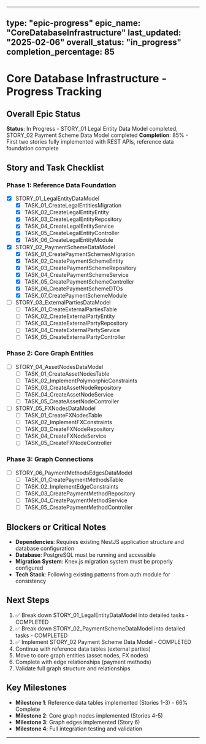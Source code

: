
---
type: "epic-progress"
epic_name: "CoreDatabaseInfrastructure"
last_updated: "2025-02-06"
overall_status: "in_progress"
completion_percentage: 85
---

# Core Database Infrastructure - Progress Tracking

## Overall Epic Status
**Status**: In Progress - STORY_01 Legal Entity Data Model completed, STORY_02 Payment Scheme Data Model completed
**Completion**: 85% - First two stories fully implemented with REST APIs, reference data foundation complete

## Story and Task Checklist

### Phase 1: Reference Data Foundation
- [x] STORY_01_LegalEntityDataModel
  - [x] TASK_01_CreateLegalEntitiesMigration
  - [x] TASK_02_CreateLegalEntityEntity
  - [x] TASK_03_CreateLegalEntityRepository
  - [x] TASK_04_CreateLegalEntityService
  - [x] TASK_05_CreateLegalEntityController
  - [x] TASK_06_CreateLegalEntityModule

- [x] STORY_02_PaymentSchemeDataModel
  - [x] TASK_01_CreatePaymentSchemesMigration
  - [x] TASK_02_CreatePaymentSchemeEntity
  - [x] TASK_03_CreatePaymentSchemeRepository
  - [x] TASK_04_CreatePaymentSchemeService
  - [x] TASK_05_CreatePaymentSchemeController
  - [x] TASK_06_CreatePaymentSchemeDTOs
  - [x] TASK_07_CreatePaymentSchemeModule

- [ ] STORY_03_ExternalPartiesDataModel
  - [ ] TASK_01_CreateExternalPartiesTable
  - [ ] TASK_02_CreateExternalPartyEntity
  - [ ] TASK_03_CreateExternalPartyRepository
  - [ ] TASK_04_CreateExternalPartyService
  - [ ] TASK_05_CreateExternalPartyController

### Phase 2: Core Graph Entities
- [ ] STORY_04_AssetNodesDataModel
  - [ ] TASK_01_CreateAssetNodesTable
  - [ ] TASK_02_ImplementPolymorphicConstraints
  - [ ] TASK_03_CreateAssetNodeRepository
  - [ ] TASK_04_CreateAssetNodeService
  - [ ] TASK_05_CreateAssetNodeController

- [ ] STORY_05_FXNodesDataModel
  - [ ] TASK_01_CreateFXNodesTable
  - [ ] TASK_02_ImplementFXConstraints
  - [ ] TASK_03_CreateFXNodeRepository
  - [ ] TASK_04_CreateFXNodeService
  - [ ] TASK_05_CreateFXNodeController

### Phase 3: Graph Connections
- [ ] STORY_06_PaymentMethodsEdgesDataModel
  - [ ] TASK_01_CreatePaymentMethodsTable
  - [ ] TASK_02_ImplementEdgeConstraints
  - [ ] TASK_03_CreatePaymentMethodRepository
  - [ ] TASK_04_CreatePaymentMethodService
  - [ ] TASK_05_CreatePaymentMethodController

## Blockers or Critical Notes
- **Dependencies**: Requires existing NestJS application structure and database configuration
- **Database**: PostgreSQL must be running and accessible
- **Migration System**: Knex.js migration system must be properly configured
- **Tech Stack**: Following existing patterns from auth module for consistency

## Next Steps
1. ✅ Break down STORY_01_LegalEntityDataModel into detailed tasks - COMPLETED
2. ✅ Break down STORY_02_PaymentSchemeDataModel into detailed tasks - COMPLETED
3. ✅ Implement STORY_02 Payment Scheme Data Model - COMPLETED
4. Continue with reference data tables (external parties)
5. Move to core graph entities (asset nodes, FX nodes)
6. Complete with edge relationships (payment methods)
7. Validate full graph structure and relationships

## Key Milestones
- **Milestone 1**: Reference data tables implemented (Stories 1-3) - 66% Complete
- **Milestone 2**: Core graph nodes implemented (Stories 4-5)  
- **Milestone 3**: Graph edges implemented (Story 6)
- **Milestone 4**: Full integration testing and validation

---

